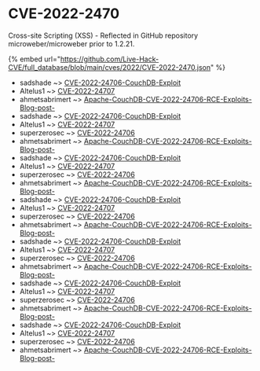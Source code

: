 # CVE-2022-2470

Cross-site Scripting (XSS) - Reflected in GitHub repository microweber/microweber prior to 1.2.21.

{% embed url="https://github.com/Live-Hack-CVE/full_database/blob/main/cves/2022/CVE-2022-2470.json" %}


* sadshade ~> [CVE-2022-24706-CouchDB-Exploit](https://www.alice-snow.ru/2022/database/cve-2022-2470/cve-2022-24706-couchdb-exploit-sadshade)
* Altelus1 ~> [CVE-2022-24707](https://www.alice-snow.ru/2022/database/cve-2022-2470/cve-2022-24707-altelus1)
* ahmetsabrimert ~> [Apache-CouchDB-CVE-2022-24706-RCE-Exploits-Blog-post-](https://www.alice-snow.ru/2022/database/cve-2022-2470/apache-couchdb-cve-2022-24706-rce-exploits-blog-post--ahmetsabrimert)
* sadshade ~> [CVE-2022-24706-CouchDB-Exploit](https://www.alice-snow.ru/2022/database/cve-2022-2470/cve-2022-24706-couchdb-exploit-sadshade)
* Altelus1 ~> [CVE-2022-24707](https://www.alice-snow.ru/2022/database/cve-2022-2470/cve-2022-24707-altelus1)
* superzerosec ~> [CVE-2022-24706](https://www.alice-snow.ru/2022/database/cve-2022-2470/cve-2022-24706-superzerosec)
* ahmetsabrimert ~> [Apache-CouchDB-CVE-2022-24706-RCE-Exploits-Blog-post-](https://www.alice-snow.ru/2022/database/cve-2022-2470/apache-couchdb-cve-2022-24706-rce-exploits-blog-post--ahmetsabrimert)
* sadshade ~> [CVE-2022-24706-CouchDB-Exploit](https://www.alice-snow.ru/2022/database/cve-2022-2470/cve-2022-24706-couchdb-exploit-sadshade)
* Altelus1 ~> [CVE-2022-24707](https://www.alice-snow.ru/2022/database/cve-2022-2470/cve-2022-24707-altelus1)
* superzerosec ~> [CVE-2022-24706](https://www.alice-snow.ru/2022/database/cve-2022-2470/cve-2022-24706-superzerosec)
* ahmetsabrimert ~> [Apache-CouchDB-CVE-2022-24706-RCE-Exploits-Blog-post-](https://www.alice-snow.ru/2022/database/cve-2022-2470/apache-couchdb-cve-2022-24706-rce-exploits-blog-post--ahmetsabrimert)
* sadshade ~> [CVE-2022-24706-CouchDB-Exploit](https://www.alice-snow.ru/2022/database/cve-2022-2470/cve-2022-24706-couchdb-exploit-sadshade)
* Altelus1 ~> [CVE-2022-24707](https://www.alice-snow.ru/2022/database/cve-2022-2470/cve-2022-24707-altelus1)
* superzerosec ~> [CVE-2022-24706](https://www.alice-snow.ru/2022/database/cve-2022-2470/cve-2022-24706-superzerosec)
* ahmetsabrimert ~> [Apache-CouchDB-CVE-2022-24706-RCE-Exploits-Blog-post-](https://www.alice-snow.ru/2022/database/cve-2022-2470/apache-couchdb-cve-2022-24706-rce-exploits-blog-post--ahmetsabrimert)
* sadshade ~> [CVE-2022-24706-CouchDB-Exploit](https://www.alice-snow.ru/2022/database/cve-2022-2470/cve-2022-24706-couchdb-exploit-sadshade)
* Altelus1 ~> [CVE-2022-24707](https://www.alice-snow.ru/2022/database/cve-2022-2470/cve-2022-24707-altelus1)
* superzerosec ~> [CVE-2022-24706](https://www.alice-snow.ru/2022/database/cve-2022-2470/cve-2022-24706-superzerosec)
* ahmetsabrimert ~> [Apache-CouchDB-CVE-2022-24706-RCE-Exploits-Blog-post-](https://www.alice-snow.ru/2022/database/cve-2022-2470/apache-couchdb-cve-2022-24706-rce-exploits-blog-post--ahmetsabrimert)
* sadshade ~> [CVE-2022-24706-CouchDB-Exploit](https://www.alice-snow.ru/2022/database/cve-2022-2470/cve-2022-24706-couchdb-exploit-sadshade)
* Altelus1 ~> [CVE-2022-24707](https://www.alice-snow.ru/2022/database/cve-2022-2470/cve-2022-24707-altelus1)
* superzerosec ~> [CVE-2022-24706](https://www.alice-snow.ru/2022/database/cve-2022-2470/cve-2022-24706-superzerosec)
* ahmetsabrimert ~> [Apache-CouchDB-CVE-2022-24706-RCE-Exploits-Blog-post-](https://www.alice-snow.ru/2022/database/cve-2022-2470/apache-couchdb-cve-2022-24706-rce-exploits-blog-post--ahmetsabrimert)
* sadshade ~> [CVE-2022-24706-CouchDB-Exploit](https://www.alice-snow.ru/2022/database/cve-2022-2470/cve-2022-24706-couchdb-exploit-sadshade)
* Altelus1 ~> [CVE-2022-24707](https://www.alice-snow.ru/2022/database/cve-2022-2470/cve-2022-24707-altelus1)
* superzerosec ~> [CVE-2022-24706](https://www.alice-snow.ru/2022/database/cve-2022-2470/cve-2022-24706-superzerosec)
* ahmetsabrimert ~> [Apache-CouchDB-CVE-2022-24706-RCE-Exploits-Blog-post-](https://www.alice-snow.ru/2022/database/cve-2022-2470/apache-couchdb-cve-2022-24706-rce-exploits-blog-post--ahmetsabrimert)